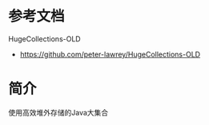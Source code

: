 # 参考文档
HugeCollections-OLD
- https://github.com/peter-lawrey/HugeCollections-OLD

# 简介
使用高效堆外存储的Java大集合
